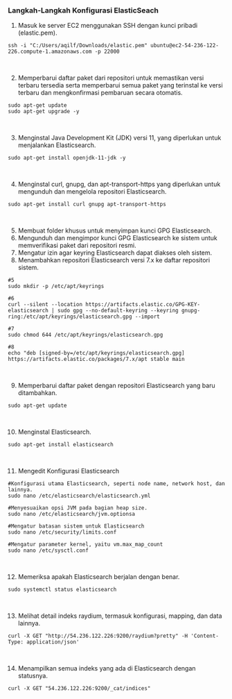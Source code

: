### Langkah-Langkah Konfigurasi ElasticSeach
1. Masuk ke server EC2 menggunakan SSH dengan kunci pribadi (elastic.pem). <br>
```
ssh -i "C:/Users/aqilf/Downloads/elastic.pem" ubuntu@ec2-54-236-122-226.compute-1.amazonaws.com -p 22000
```
<br>

2. Memperbarui daftar paket dari repositori untuk memastikan versi terbaru tersedia serta memperbarui semua paket yang terinstal ke versi terbaru dan mengkonfirmasi pembaruan secara otomatis. <br>
```
sudo apt-get update
sudo apt-get upgrade -y
```
<br>

3. Menginstal Java Development Kit (JDK) versi 11, yang diperlukan untuk menjalankan Elasticsearch. <br>
```
sudo apt-get install openjdk-11-jdk -y
```
<br>

4. Menginstal curl, gnupg, dan apt-transport-https yang diperlukan untuk mengunduh dan mengelola repositori Elasticsearch. <br>
```
sudo apt-get install curl gnupg apt-transport-https
```
<br>

5. Membuat folder khusus untuk menyimpan kunci GPG Elasticsearch.
6. Mengunduh dan mengimpor kunci GPG Elasticsearch ke sistem untuk memverifikasi paket dari repositori resmi.
7. Mengatur izin agar keyring Elasticsearch dapat diakses oleh sistem.
8. Menambahkan repositori Elasticsearch versi 7.x ke daftar repositori sistem. <br>
```
#5
sudo mkdir -p /etc/apt/keyrings

#6
curl --silent --location https://artifacts.elastic.co/GPG-KEY-elasticsearch | sudo gpg --no-default-keyring --keyring gnupg-ring:/etc/apt/keyrings/elasticsearch.gpg --import

#7
sudo chmod 644 /etc/apt/keyrings/elasticsearch.gpg

#8
echo "deb [signed-by=/etc/apt/keyrings/elasticsearch.gpg] https://artifacts.elastic.co/packages/7.x/apt stable main
```
<br>

9. Memperbarui daftar paket dengan repositori Elasticsearch yang baru ditambahkan. <br>
```
sudo apt-get update
```
<br>

10. Menginstal Elasticsearch. <br>
```
sudo apt-get install elasticsearch
```
<br>

11. Mengedit Konfigurasi Elasticsearch <br>
```
#Konfigurasi utama Elasticsearch, seperti node name, network host, dan lainnya.
sudo nano /etc/elasticsearch/elasticsearch.yml

#Menyesuaikan opsi JVM pada bagian heap size.
sudo nano /etc/elasticsearch/jvm.optionsa

#Mengatur batasan sistem untuk Elasticsearch
sudo nano /etc/security/limits.conf

#Mengatur parameter kernel, yaitu vm.max_map_count
sudo nano /etc/sysctl.conf
```
<br>

12. Memeriksa apakah Elasticsearch berjalan dengan benar. <br>
```
sudo systemctl status elasticsearch
```
<br>

13. Melihat detail indeks raydium, termasuk konfigurasi, mapping, dan data lainnya. <br>
```
curl -X GET "http://54.236.122.226:9200/raydium?pretty" -H 'Content-Type: application/json'
```
<br>

14. Menampilkan semua indeks yang ada di Elasticsearch dengan statusnya. <br>
```
curl -X GET "54.236.122.226:9200/_cat/indices"
```
<br>
